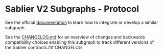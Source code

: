 # Sablier V2 Subgraphs - Protocol

See the official [documentation](https://docs.sablier.com) to learn how to integrate or develop a similar subgraph.

See the [CHANGELOG.md](./CHANGELOG.md) for an overview of changes and backwards compatibility choices enabling this
subgraph to track different versions of the Sablier contracts.## CHANGELOG

